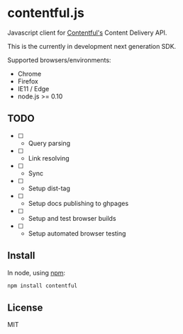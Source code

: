 # contentful.js

Javascript client for [Contentful's](https://www.contentful.com) Content Delivery API.

This is the currently in development next generation SDK.

Supported browsers/environments:

- Chrome
- Firefox
- IE11 / Edge
- node.js >= 0.10

## TODO

* [ ] - Query parsing
* [ ] - Link resolving
* [ ] - Sync
* [ ] - Setup dist-tag
* [ ] - Setup docs publishing to ghpages
* [ ] - Setup and test browser builds
* [ ] - Setup automated browser testing

## Install

In node, using [npm](http://npmjs.org):

``` sh
npm install contentful
```

## License

MIT
